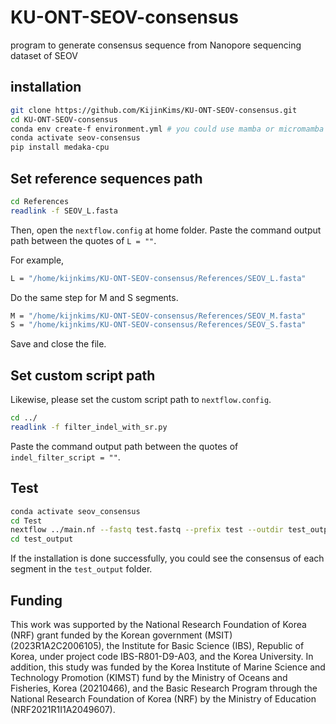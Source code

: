 # KU-ONT-SEOV-consensus
program to generate consensus sequence from Nanopore sequencing dataset of SEOV

## installation
```bash
git clone https://github.com/KijinKims/KU-ONT-SEOV-consensus.git
cd KU-ONT-SEOV-consensus
conda env create-f environment.yml # you could use mamba or micromamba for faster installation.
conda activate seov-consensus
pip install medaka-cpu
```

## Set reference sequences path
```bash
cd References
readlink -f SEOV_L.fasta
```

Then, open the `nextflow.config` at home folder.
Paste the command output path between the quotes of `L = ""`.

For example,
```bash
L = "/home/kijnkims/KU-ONT-SEOV-consensus/References/SEOV_L.fasta"
```

Do the same step for M and S segments.
```bash
M = "/home/kijnkims/KU-ONT-SEOV-consensus/References/SEOV_M.fasta"
S = "/home/kijnkims/KU-ONT-SEOV-consensus/References/SEOV_S.fasta"
```
Save and close the file.

## Set custom script path
Likewise, please set the custom script path to `nextflow.config`.

```bash
cd ../
readlink -f filter_indel_with_sr.py
```

Paste the command output path between the quotes of `indel_filter_script = ""`.

## Test
```bash
conda activate seov_consensus
cd Test
nextflow ../main.nf --fastq test.fastq --prefix test --outdir test_output
cd test_output
```

If the installation is done successfully, you could see the consensus of each segment in the `test_output` folder.

## Funding
This work was supported by the National Research Foundation of Korea (NRF) grant funded by the Korean government (MSIT) (2023R1A2C2006105), the Institute for Basic Science (IBS), Republic of Korea, under project code IBS-R801-D9-A03, and the Korea University. In addition, this study was funded by the Korea Institute of Marine Science and Technology Promotion (KIMST) fund by the Ministry of Oceans and Fisheries, Korea (20210466), and the Basic Research Program through the National Research Foundation of Korea (NRF) by the Ministry of Education (NRF2021R1I1A2049607).
